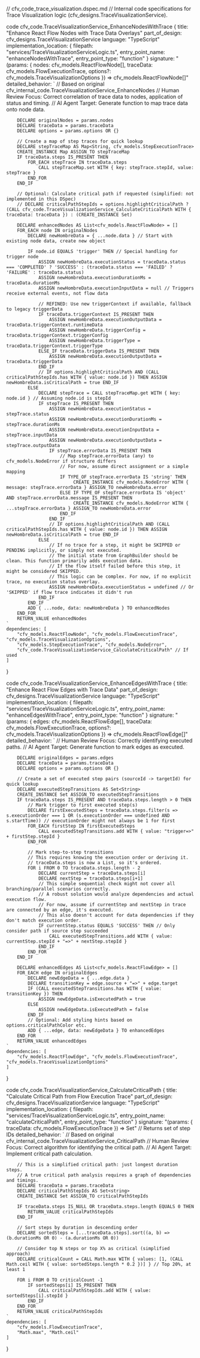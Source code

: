 // cfv_code_trace_visualization.dspec.md
// Internal code specifications for Trace Visualization logic (cfv_designs.TraceVisualizationService).

code cfv_code.TraceVisualizationService_EnhanceNodesWithTrace {
    title: "Enhance React Flow Nodes with Trace Data Overlays"
    part_of_design: cfv_designs.TraceVisualizationService
    language: "TypeScript"
    implementation_location: {
        filepath: "services/TraceVisualizationServiceLogic.ts",
        entry_point_name: "enhanceNodesWithTrace",
        entry_point_type: "function"
    }
    signature: "(params: { nodes: cfv_models.ReactFlowNode[], traceData: cfv_models.FlowExecutionTrace, options?: cfv_models.TraceVisualizationOptions }) => cfv_models.ReactFlowNode[]"
    detailed_behavior: `
        // Based on original cfv_internal_code.TraceVisualizationService_EnhanceNodes
        // Human Review Focus: Correct correlation of trace data to nodes, application of status and timing.
        // AI Agent Target: Generate function to map trace data onto node data.

        DECLARE originalNodes = params.nodes
        DECLARE traceData = params.traceData
        DECLARE options = params.options OR {}

        // Create a map of step traces for quick lookup
        DECLARE stepTraceMap AS Map<String, cfv_models.StepExecutionTrace>
        CREATE_INSTANCE Map ASSIGN_TO stepTraceMap
        IF traceData.steps IS_PRESENT THEN
            FOR_EACH stepTrace IN traceData.steps
                CALL stepTraceMap.set WITH { key: stepTrace.stepId, value: stepTrace }
            END_FOR
        END_IF

        // Optional: Calculate critical path if requested (simplified: not implemented in this DSpec)
        // DECLARE criticalPathStepIds = options.highlightCriticalPath ? (CALL cfv_code.TraceVisualizationService_CalculateCriticalPath WITH { traceData: traceData }) : (CREATE_INSTANCE Set)

        DECLARE enhancedNodes AS List<cfv_models.ReactFlowNode> = []
        FOR_EACH node IN originalNodes
            DECLARE newHombreData = { ...node.data } // Start with existing node data, create new object

            IF node.id EQUALS 'trigger' THEN // Special handling for trigger node
                ASSIGN newHombreData.executionStatus = traceData.status === 'COMPLETED' ? 'SUCCESS' : (traceData.status === 'FAILED' ? 'FAILURE' : traceData.status)
                ASSIGN newHombreData.executionDurationMs = traceData.durationMs
                ASSIGN newHombreData.executionInputData = null // Triggers receive external events, not flow data
                
                // REFINED: Use new triggerContext if available, fallback to legacy triggerData
                IF traceData.triggerContext IS_PRESENT THEN
                    ASSIGN newHombreData.executionOutputData = traceData.triggerContext.runtimeData
                    ASSIGN newHombreData.triggerConfig = traceData.triggerContext.triggerConfig
                    ASSIGN newHombreData.triggerType = traceData.triggerContext.triggerType
                ELSE_IF traceData.triggerData IS_PRESENT THEN
                    ASSIGN newHombreData.executionOutputData = traceData.triggerData
                END_IF
                // IF options.highlightCriticalPath AND (CALL criticalPathStepIds.has WITH { value: node.id }) THEN ASSIGN newHombreData.isCriticalPath = true END_IF
            ELSE
                DECLARE stepTrace = CALL stepTraceMap.get WITH { key: node.id } // Assuming node.id is stepId
                IF stepTrace IS_PRESENT THEN
                    ASSIGN newHombreData.executionStatus = stepTrace.status
                    ASSIGN newHombreData.executionDurationMs = stepTrace.durationMs
                    ASSIGN newHombreData.executionInputData = stepTrace.inputData
                    ASSIGN newHombreData.executionOutputData = stepTrace.outputData
                    IF stepTrace.errorData IS_PRESENT THEN
                        // Map stepTrace.errorData (any) to cfv_models.NodeError if structure differs
                        // For now, assume direct assignment or a simple mapping
                        IF TYPE_OF stepTrace.errorData IS 'string' THEN
                             CREATE_INSTANCE cfv_models.NodeError WITH { message: stepTrace.errorData } ASSIGN_TO newHombreData.error
                        ELSE IF TYPE_OF stepTrace.errorData IS 'object' AND stepTrace.errorData.message IS_PRESENT THEN
                             CREATE_INSTANCE cfv_models.NodeError WITH { ...stepTrace.errorData } ASSIGN_TO newHombreData.error
                        END_IF
                    END_IF
                    // IF options.highlightCriticalPath AND (CALL criticalPathStepIds.has WITH { value: node.id }) THEN ASSIGN newHombreData.isCriticalPath = true END_IF
                ELSE
                    // If no trace for a step, it might be SKIPPED or PENDING implicitly, or simply not executed.
                    // The initial state from GraphBuilder should be clean. This function primarily adds execution data.
                    // If the flow itself failed before this step, it might be considered SKIPPED.
                    // This logic can be complex. For now, if no explicit trace, no execution status overlay.
                    ASSIGN newHombreData.executionStatus = undefined // Or 'SKIPPED' if flow trace indicates it didn't run
                END_IF
            END_IF
            ADD { ...node, data: newHombreData } TO enhancedNodes
        END_FOR
        RETURN_VALUE enhancedNodes
    `
    dependencies: [
        "cfv_models.ReactFlowNode", "cfv_models.FlowExecutionTrace", "cfv_models.TraceVisualizationOptions",
        "cfv_models.StepExecutionTrace", "cfv_models.NodeError",
        "cfv_code.TraceVisualizationService_CalculateCriticalPath" // If used
    ]
}

code cfv_code.TraceVisualizationService_EnhanceEdgesWithTrace {
    title: "Enhance React Flow Edges with Trace Data"
    part_of_design: cfv_designs.TraceVisualizationService
    language: "TypeScript"
    implementation_location: {
        filepath: "services/TraceVisualizationServiceLogic.ts",
        entry_point_name: "enhanceEdgesWithTrace",
        entry_point_type: "function"
    }
    signature: "(params: { edges: cfv_models.ReactFlowEdge[], traceData: cfv_models.FlowExecutionTrace, options?: cfv_models.TraceVisualizationOptions }) => cfv_models.ReactFlowEdge[]"
    detailed_behavior: `
        // Human Review Focus: Correctly identifying executed paths.
        // AI Agent Target: Generate function to mark edges as executed.

        DECLARE originalEdges = params.edges
        DECLARE traceData = params.traceData
        DECLARE options = params.options OR {}

        // Create a set of executed step pairs (sourceId -> targetId) for quick lookup
        DECLARE executedStepTransitions AS Set<String>
        CREATE_INSTANCE Set ASSIGN_TO executedStepTransitions
        IF traceData.steps IS_PRESENT AND traceData.steps.length > 0 THEN
            // Mark trigger to first executed step(s)
            DECLARE firstExecutedSteps = traceData.steps.filter(s => s.executionOrder === 1 OR (s.executionOrder === undefined AND s.startTime)) // executionOrder might not always be 1 for first
            FOR_EACH firstStep IN firstExecutedSteps
                CALL executedStepTransitions.add WITH { value: "trigger=>" + firstStep.stepId }
            END_FOR

            // Mark step-to-step transitions
            // This requires knowing the execution order or deriving it.
            // traceData.steps is now a List, so it's ordered.
            FOR i FROM 0 TO traceData.steps.length - 2
                DECLARE currentStep = traceData.steps[i]
                DECLARE nextStep = traceData.steps[i+1]
                // This simple sequential check might not cover all branching/parallel scenarios correctly.
                // A robust solution would analyze dependencies and actual execution flow.
                // For now, assume if currentStep and nextStep in trace are connected by an edge, it's executed.
                // This also doesn't account for data dependencies if they don't match execution order.
                IF currentStep.status EQUALS 'SUCCESS' THEN // Only consider path if source step succeeded
                    CALL executedStepTransitions.add WITH { value: currentStep.stepId + "=>" + nextStep.stepId }
                END_IF
            END_FOR
        END_IF

        DECLARE enhancedEdges AS List<cfv_models.ReactFlowEdge> = []
        FOR_EACH edge IN originalEdges
            DECLARE newEdgeData = { ...edge.data }
            DECLARE transitionKey = edge.source + "=>" + edge.target
            IF (CALL executedStepTransitions.has WITH { value: transitionKey }) THEN
                ASSIGN newEdgeData.isExecutedPath = true
            ELSE
                ASSIGN newEdgeData.isExecutedPath = false
            END_IF
            // Optional: Add styling hints based on options.criticalPathColor etc.
            ADD { ...edge, data: newEdgeData } TO enhancedEdges
        END_FOR
        RETURN_VALUE enhancedEdges
    `
    dependencies: [
        "cfv_models.ReactFlowEdge", "cfv_models.FlowExecutionTrace", "cfv_models.TraceVisualizationOptions"
    ]
}

code cfv_code.TraceVisualizationService_CalculateCriticalPath {
    title: "Calculate Critical Path from Flow Execution Trace"
    part_of_design: cfv_designs.TraceVisualizationService
    language: "TypeScript"
    implementation_location: {
        filepath: "services/TraceVisualizationServiceLogic.ts",
        entry_point_name: "calculateCriticalPath",
        entry_point_type: "function"
    }
    signature: "(params: { traceData: cfv_models.FlowExecutionTrace }) => Set<string>" // Returns set of step IDs
    detailed_behavior: `
        // Based on original cfv_internal_code.TraceVisualizationService_CriticalPath
        // Human Review Focus: Correct algorithm for identifying the critical path.
        // AI Agent Target: Implement critical path calculation.

        // This is a simplified critical path: just longest duration steps.
        // A true critical path analysis requires a graph of dependencies and timings.
        DECLARE traceData = params.traceData
        DECLARE criticalPathStepIds AS Set<string>
        CREATE_INSTANCE Set ASSIGN_TO criticalPathStepIds

        IF traceData.steps IS_NULL OR traceData.steps.length EQUALS 0 THEN
            RETURN_VALUE criticalPathStepIds
        END_IF

        // Sort steps by duration in descending order
        DECLARE sortedSteps = [...traceData.steps].sort((a, b) => (b.durationMs OR 0) - (a.durationMs OR 0))

        // Consider top N steps or top X% as critical (simplified approach)
        DECLARE criticalCount = CALL Math.max WITH { values: [1, (CALL Math.ceil WITH { value: sortedSteps.length * 0.2 })] } // Top 20%, at least 1

        FOR i FROM 0 TO criticalCount -1
            IF sortedSteps[i] IS_PRESENT THEN
                CALL criticalPathStepIds.add WITH { value: sortedSteps[i].stepId }
            END_IF
        END_FOR
        RETURN_VALUE criticalPathStepIds
    `
    dependencies: [
        "cfv_models.FlowExecutionTrace",
        "Math.max", "Math.ceil"
    ]
}